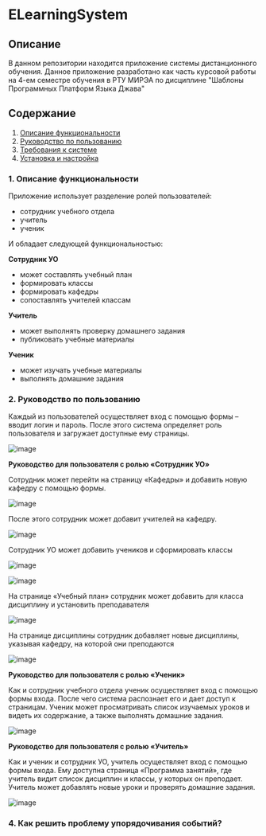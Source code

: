 # ELearningSystem


## Описание
В данном репозитории находится приложение системы дистанционного обучения. Данное приложение разработано как часть курсовой работы на 4-ем семестре обучения в РТУ МИРЭА по дисциплине "Шаблоны Программных Платформ Языка Джава"

## Содержание
1. [Описание функциональности](#task0)
2. [Руководство по пользованию](#task1)
3. [Требования к системе](#task2)
4. [Установка и настройка](#task3)

### <a name="task0"></a> 1. Описание функциональности

Приложение использует разделение ролей пользователей:
- сотрудник учебного отдела
- учитель
- ученик

И обладает следующей функциональностью:

**Сотрудник УО**
- может составлять учебный план
- формировать классы
- формировать кафедры
- сопоставлять учителей классам

**Учитель**
- может выполнять проверку домашнего задания
- публиковать учебные материалы

**Ученик**
- может изучать учебные материалы
- выполнять домашние задания


### <a name="task1"></a> 2. Руководство по пользованию

Каждый из пользователей осуществляет вход с помощью формы – вводит логин и пароль. После этого система определяет роль пользователя и загружает доступные ему страницы.

![image](https://user-images.githubusercontent.com/71013663/168915709-f51f8cdb-78aa-49d5-886c-4ca0690a85a6.png)

**Руководство для пользователя с ролью «Cотрудник УО»**

Сотрудник может перейти на страницу «Кафедры» и добавить новую кафедру с помощью формы.

![image](https://user-images.githubusercontent.com/71013663/168915795-98a1ed47-72dd-4514-9b6d-7dcf42ecc6f8.png)

После этого сотрудник может добавит учителей на кафедру.

![image](https://user-images.githubusercontent.com/71013663/168915831-dbc6a239-dfa6-4f39-b03c-d78a93662d08.png)

Сотрудник УО может добавить учеников и сформировать классы 

![image](https://user-images.githubusercontent.com/71013663/168915855-7dc576b6-d5d7-4dee-bcf5-559aebe80cba.png)


![image](https://user-images.githubusercontent.com/71013663/168915869-21819e96-5fc4-40db-ad6d-5729b9680875.png)

На странице «Учебный план» сотрудник может добавить для класса дисциплину и установить преподавателя

![image](https://user-images.githubusercontent.com/71013663/168915895-39de667f-e913-437a-8c50-c309e35f76b6.png)

На странице дисциплины сотрудник добавляет новые дисциплины, указывая кафедру, на которой они преподаются

![image](https://user-images.githubusercontent.com/71013663/168915916-9b5cc0e3-6b68-4ead-a4c4-7080b57dc424.png)

**Руководство для пользователя с ролью «Ученик»**

Как и сотрудник учебного отдела ученик осуществляет вход с помощью формы входа. После чего система распознает его и дает доступ к страницам. Ученик может просматривать список изучаемых уроков и видеть их содержание, а также выполнять домашние задания.

![image](https://user-images.githubusercontent.com/71013663/168915975-db359a56-8f2c-4e04-a334-f0041b659812.png)

**Руководство для пользователя с ролью «Учитель»**

Как и ученик и сотрудник УО, учитель осуществляет вход с помощью формы входа. Ему доступна страница «Программа занятий», где учитель видит список дисциплин и классы, у которых он преподает. Учитель может добавлять новые уроки и проверять домашние задания.

![image](https://user-images.githubusercontent.com/71013663/168916030-9ffaa3fe-0943-4197-a166-6f367331c6b2.png)


### <a name="task4"></a> 4. Как решить проблему упорядочивания событий?
